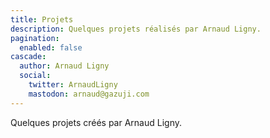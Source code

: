 ```yaml
---
title: Projets
description: Quelques projets réalisés par Arnaud Ligny.
pagination:
  enabled: false
cascade:
  author: Arnaud Ligny
  social:
    twitter: ArnaudLigny
    mastodon: arnaud@gazuji.com
---
```

Quelques projets créés par Arnaud Ligny.
